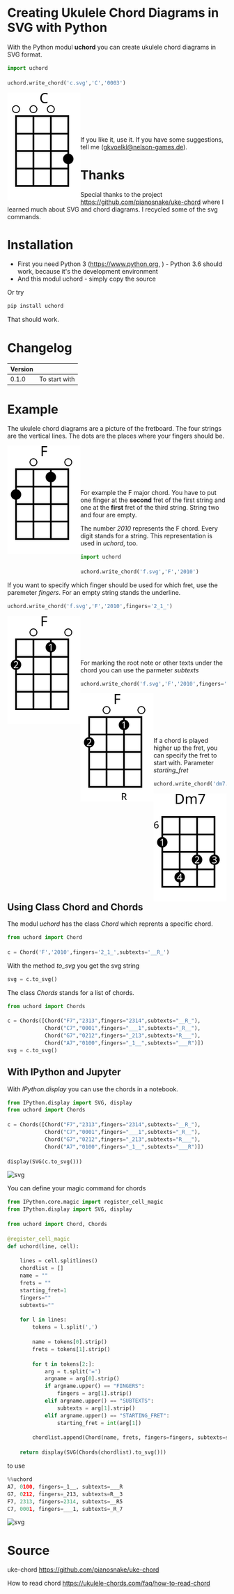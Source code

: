 
# Creating Ukulele Chord Diagrams in SVG with Python

With the Python modul __uchord__ you can create ukulele chord diagrams in SVG format.   


```python
import uchord

uchord.write_chord('c.svg','C','0003')
```

<img src="pic/c.svg" align="left"><br><br><br><br><br>

If you like it, use it. If you have some suggestions, tell me (gkvoelkl@nelson-games.de).

# Thanks

Special thanks to the project https://github.com/pianosnake/uke-chord where I learned much about 
SVG and chord diagrams. I recycled some of the svg commands.

# Installation

* First you need Python 3 (https://www.python.org, ) - Python 3.6 should work, because it's the development environment
* And this modul uchord - simply copy the source

Or try


```python
pip install uchord
```

That should work.

# Changelog

|Version       |                                                                                          |
|--------------|------------------------------------------------------------------------------------------|
|  0.1.0       | To start with|

# Example

The ukulele chord diagrams are a picture of the fretboard.
The four strings are the vertical lines. The dots are the places where your fingers should be.

<img src="pic/f.svg" align="left"><br><br><br><br><br>

For example the F major chord. You have to put one finger at the __second__ fret of the first string and one at the __first__ fret of the third string. String two and four are empty.


The number *2010* represents the F chord. Every digit stands for a string. This representation is used in *uchord*, too.


```python
import uchord

uchord.write_chord('f.svg','F','2010')
```

If you want to specify which finger should be used for which fret, use the paremeter *fingers*. For an empty string stands the underline.


```python
uchord.write_chord('f.svg','F','2010',fingers='2_1_')
```

<img src="pic/ff.svg" align="left"><br><br><br><br><br>

For marking the root note or other texts under the chord you can use the parmeter *subtexts*


```python
uchord.write_chord('f.svg','F','2010',fingers='2_1_',subtexts='__R_')
```

<img src="pic/ffs.svg" align="left"><br><br><br><br><br>

If a chord is played higher up the fret, you can specify the fret to start with. Parameter *starting_fret*


```python
uchord.write_chord('dm7.svg','Dm7','7988',fingers='1423',starting_fret=6)
```

<img src="pic/dm7.svg" align="left"><br><br><br><br><br>

## Using Class Chord and Chords

The modul *uchord* has the class *Chord* which reprents a specific chord.


```python
from uchord import Chord

c = Chord('F','2010',fingers='2_1_',subtexts='__R_')
```

With the method *to_svg* you get the svg string


```python
svg = c.to_svg()
```

The class *Chords* stands for a list of chords.


```python
from uchord import Chords

c = Chords([Chord("F7","2313",fingers="2314",subtexts="__R_"),
            Chord("C7","0001",fingers="___1",subtexts="_R__"),
            Chord("G7","0212",fingers="_213",subtexts="R___"),
            Chord("A7","0100",fingers="_1__",subtexts="___R")])
svg = c.to_svg()
```

## With IPython and Jupyter

With *IPython.display* you can use the chords in a notebook.


```python
from IPython.display import SVG, display
from uchord import Chords

c = Chords([Chord("F7","2313",fingers="2314",subtexts="__R_"),
            Chord("C7","0001",fingers="___1",subtexts="_R__"),
            Chord("G7","0212",fingers="_213",subtexts="R___"),
            Chord("A7","0100",fingers="_1__",subtexts="___R")])

display(SVG(c.to_svg()))
```


![svg](output_37_0.svg)


You can define your magic command for chords


```python
from IPython.core.magic import register_cell_magic
from IPython.display import SVG, display

from uchord import Chord, Chords

@register_cell_magic
def uchord(line, cell):
    
    lines = cell.splitlines()
    chordlist = []
    name = "" 
    frets = ""
    starting_fret=1
    fingers=""
    subtexts=""
    
    for l in lines:
        tokens = l.split(',')

        name = tokens[0].strip()
        frets = tokens[1].strip()
        
        for t in tokens[2:]:
            arg = t.split('=')
            argname = arg[0].strip()
            if argname.upper() == "FINGERS":
                fingers = arg[1].strip()
            elif argname.upper() == "SUBTEXTS":
                subtexts = arg[1].strip()
            elif argname.upper() == "STARTING_FRET":
                starting_fret = int(arg[1])
                
        chordlist.append(Chord(name, frets, fingers=fingers, subtexts=subtexts, starting_fret=starting_fret))
    
    return display(SVG(Chords(chordlist).to_svg()))
```

to use


```python
%%uchord
A7, 0100, fingers=_1__, subtexts=___R
G7, 0212, fingers=_213, subtexts=R__3
F7, 2313, fingers=2314, subtexts=__R5
C7, 0001, fingers=___1, subtexts=_R_7
```


![svg](output_41_0.svg)


# Source

uke-chord https://github.com/pianosnake/uke-chord

How to read chord https://ukulele-chords.com/faq/how-to-read-chord


```python

```
